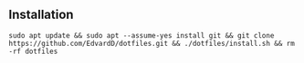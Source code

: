 ## Installation
```terminal
sudo apt update && sudo apt --assume-yes install git && git clone https://github.com/EdvardD/dotfiles.git && ./dotfiles/install.sh && rm -rf dotfiles
```
